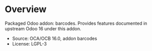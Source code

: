 # Overview

Packaged Odoo addon: barcodes. Provides features documented in upstream Odoo 16 under this addon.

- Source: OCA/OCB 16.0, addon barcodes
- License: LGPL-3
